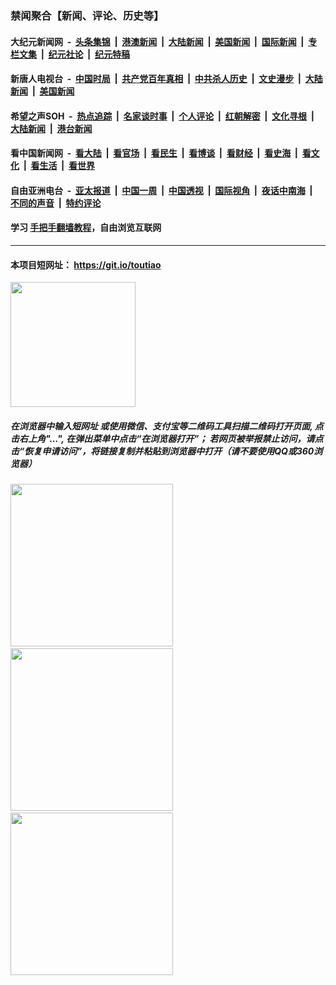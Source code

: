 ### 禁闻聚合【新闻、评论、历史等】

#### 大纪元新闻网 &nbsp;-&nbsp; [头条集锦](indexes/E头条集锦.md?t=02172002) &nbsp;|&nbsp; [港澳新闻](indexes/E港澳新闻.md?t=02172002)  &nbsp;|&nbsp; [大陆新闻](indexes/E大陆新闻.md?t=02172002) &nbsp;|&nbsp; [美国新闻](indexes/E美国新闻.md?t=02172002) &nbsp;|&nbsp; [国际新闻](indexes/E国际新闻.md?t=02172002) &nbsp;|&nbsp; [专栏文集](indexes/E专栏文集.md?t=02172002) &nbsp;|&nbsp; [纪元社论](indexes/E纪元社论.md?t=02172002) &nbsp;|&nbsp; [纪元特稿](indexes/E纪元特稿.md?t=02172002) 

#### 新唐人电视台 &nbsp;-&nbsp; [中国时局](indexes/N中国时局.md?t=02172002) &nbsp;|&nbsp; [共产党百年真相](indexes/N共产党百年真相.md?t=02172002) &nbsp;|&nbsp; [中共杀人历史](indexes/N中共杀人历史.md?t=02172002) &nbsp;|&nbsp; [文史漫步](indexes/N文史漫步.md?t=02172002) &nbsp;|&nbsp; [大陆新闻](indexes/N大陆新闻.md?t=02172002) &nbsp;|&nbsp; [美国新闻](indexes/N美国新闻.md?t=02172002)

#### 希望之声SOH &nbsp;-&nbsp; [热点追踪](indexes/H热点追踪.md?t=02172002) &nbsp;|&nbsp; [名家谈时事](indexes/H名家谈时事.md?t=02172002) &nbsp;|&nbsp; [个人评论](indexes/H个人评论.md?t=02172002)  &nbsp;|&nbsp; [红朝解密](indexes/H红朝解密.md?t=02172002) &nbsp;|&nbsp; [文化寻根](indexes/H文化寻根.md?t=02172002) &nbsp;|&nbsp; [大陆新闻](indexes/H大陆新闻.md?t=02172002) &nbsp;|&nbsp; [港台新闻](indexes/H港台新闻.md?t=02172002)

#### 看中国新闻网 &nbsp;-&nbsp; [看大陆](indexes/S看大陆.md?t=02172002) &nbsp;|&nbsp; [看官场](indexes/S看官场.md?t=02172002) &nbsp;|&nbsp; [看民生](indexes/S看民生.md?t=02172002)  &nbsp;|&nbsp; [看博谈](indexes/S看博谈.md?t=02172002) &nbsp;|&nbsp; [看财经](indexes/S看财经.md?t=02172002) &nbsp;|&nbsp; [看史海](indexes/S看史海.md?t=02172002) &nbsp;|&nbsp; [看文化](indexes/S看文化.md?t=02172002) &nbsp;|&nbsp; [看生活](indexes/S看生活.md?t=02172002) &nbsp;|&nbsp; [看世界](indexes/S看世界.md?t=02172002)

#### 自由亚洲电台 &nbsp;-&nbsp; [亚太报道](indexes/R亚太报道.md?t=02172002) &nbsp;|&nbsp; [中国一周](indexes/R中国一周.md?t=02172002) &nbsp;|&nbsp; [中国透视](indexes/R中国透视.md?t=02172002)  &nbsp;|&nbsp; [国际视角](indexes/R国际视角.md?t=02172002) &nbsp;|&nbsp; [夜话中南海](indexes/R夜话中南海.md?t=02172002) &nbsp;|&nbsp; [不同的声音](indexes/R不同的声音.md?t=02172002) &nbsp;|&nbsp; [特约评论](indexes/R特约评论.md?t=02172002)

#### 学习 [手把手翻墙教程](https://github.com/gfw-breaker/guides/wiki)，自由浏览互联网

----

#### 本项目短网址： https://git.io/toutiao
<img src="https://raw.githubusercontent.com/gfw-breaker/banned-news/master/scripts/img/qr.png" width="200px"/>  

##### 在浏览器中输入短网址 或使用微信、支付宝等二维码工具扫描二维码打开页面, 点击右上角"...", 在弹出菜单中点击“在浏览器打开”； 若网页被举报禁止访问，请点击“恢复申请访问”，将链接复制并粘贴到浏览器中打开（请不要使用QQ或360浏览器）

<img src="https://raw.githubusercontent.com/gfw-breaker/banned-news/master/scripts/img/1.png" width="260px"/> &nbsp; <img src="https://raw.githubusercontent.com/gfw-breaker/banned-news/master/scripts/img/2.png" width="260px"/> &nbsp; <img src="https://raw.githubusercontent.com/gfw-breaker/banned-news/master/scripts/img/3.png" width="260px"/>
